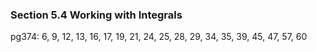 ### Section 5.4 Working with Integrals
pg374: 6, 9, 12, 13, 16, 17, 19, 21, 24, 25, 28, 29, 34, 35, 39, 45, 47, 57, 60
